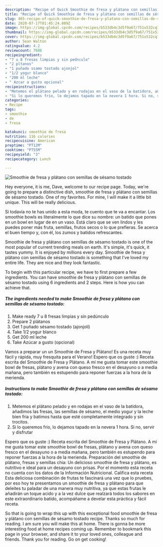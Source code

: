 ```yaml
---
description: "Recipe of Quick Smoothie de fresa y plátano con semillas de sésamo tostado"
title: "Recipe of Quick Smoothie de fresa y plátano con semillas de sésamo tostado"
slug: 465-recipe-of-quick-smoothie-de-fresa-y-platano-con-semillas-de-sesamo-tostado
date: 2020-07-17T01:45:24.809Z
image: https://img-global.cpcdn.com/recipes/b533db4c3d5f9a67/751x532cq70/smoothie-de-fresa-y-platano-con-semillas-de-sesamo-tostado-foto-principal.jpg
thumbnail: https://img-global.cpcdn.com/recipes/b533db4c3d5f9a67/751x532cq70/smoothie-de-fresa-y-platano-con-semillas-de-sesamo-tostado-foto-principal.jpg
cover: https://img-global.cpcdn.com/recipes/b533db4c3d5f9a67/751x532cq70/smoothie-de-fresa-y-platano-con-semillas-de-sesamo-tostado-foto-principal.jpg
author: Sean Walton
ratingvalue: 4.2
reviewcount: 7686
recipeingredient:
- "7 u 8 fresas limpias y sin pednculo"
- "2 pltanos"
- "1 puñado ssamo tostado ajonjol"
- "1/2 yogur blanco"
- "200 ml leche"
- " Azcar a gusto opcional"
recipeinstructions:
- "Metemos el plátano pelado y en rodajas en el vaso de la batidora, añadimos las fresas, las semillas de sésamo, el medio yogur y la leche bien fria y batimos hasta que esté completamente integrado y sin trocitos."
- "Si lo queremos frío, lo dejamos tapado en la nevera 1 hora. Si no, servir y disfrutar"
categories:
- Recipe
tags:
- smoothie
- de
- fresa

katakunci: smoothie de fresa 
nutrition: 116 calories
recipecuisine: American
preptime: "PT12M"
cooktime: "PT55M"
recipeyield: "3"
recipecategory: Lunch

---
```



![Smoothie de fresa y plátano con semillas de sésamo tostado](https://img-global.cpcdn.com/recipes/b533db4c3d5f9a67/751x532cq70/smoothie-de-fresa-y-platano-con-semillas-de-sesamo-tostado-foto-principal.jpg)

Hey everyone, it is me, Dave, welcome to our recipe page. Today, we're going to prepare a distinctive dish, smoothie de fresa y plátano con semillas de sésamo tostado. One of my favorites. For mine, I will make it a little bit unique. This will be really delicious.

Si todavía no te has unido a esta moda, te cuento que te va a encantar. Los smoothie bowls es literalmente lo que dice su nombre: un batido que pones en un bowl en lugar de en un vaso. Está claro que se ven lindos y les puedes poner más fruta, semillas, frutos secos o lo que prefieras. Se acerca el buen tiempo y, con él, los zumos y batidos refrescantes.

Smoothie de fresa y plátano con semillas de sésamo tostado is one of the most popular of current trending meals on earth. It's simple, it's quick, it tastes yummy. It is enjoyed by millions every day. Smoothie de fresa y plátano con semillas de sésamo tostado is something that I've loved my entire life. They are nice and they look fantastic.


To begin with this particular recipe, we have to first prepare a few ingredients. You can have smoothie de fresa y plátano con semillas de sésamo tostado using 6 ingredients and 2 steps. Here is how you can achieve that.

<!--inarticleads1-->

##### The ingredients needed to make Smoothie de fresa y plátano con semillas de sésamo tostado:

1. Make ready 7 u 8 fresas limpias y sin pedúnculo
1. Prepare 2 plátanos
1. Get 1 puñado sésamo tostado (ajonjolí)
1. Take 1/2 yogur blanco
1. Get 200 ml leche
1. Take  Azúcar a gusto (opcional)


Vamos a preparar un un Smoothie de Fresa y Plátano! Es una receta muy fácil y rápida, muy fresquita para el Verano! Espero que os guste :) Receta escrita del Smoothie de Fresa y Plátano. A mí me gusta tomar este smoothie bowl de fresas, plátano y avena con queso fresco en el desayuno o a media mañana, pero también es estupendo para reponer fuerzas a la hora de la merienda. 

<!--inarticleads2-->

##### Instructions to make Smoothie de fresa y plátano con semillas de sésamo tostado:

1. Metemos el plátano pelado y en rodajas en el vaso de la batidora, añadimos las fresas, las semillas de sésamo, el medio yogur y la leche bien fria y batimos hasta que esté completamente integrado y sin trocitos.
1. Si lo queremos frío, lo dejamos tapado en la nevera 1 hora. Si no, servir y disfrutar


Espero que os guste :) Receta escrita del Smoothie de Fresa y Plátano. A mí me gusta tomar este smoothie bowl de fresas, plátano y avena con queso fresco en el desayuno o a media mañana, pero también es estupendo para reponer fuerzas a la hora de la merienda. Preparación del smoothie de plátano, fresas y semillas chia: Un delicioso smoothie de fresa y plátano, es nutritivo e ideal para un desayuno con prisas. Por el momento esta receta no cuenta con los datos de la Información Nutricional. Califica esta receta Esta deliciosa combinación de frutas te fascinará una vez que lo pruebes, por eso hoy te presentamos un smoothie de fresa y plátano para que deleites tu paladar de una manera muy nutritiva, ya que estas frutas le añadirán un toque acido y a la vez dulce que realzará todos los sabores en este extraordinario batido, acompáñame a develar esta práctica y fácil receta. 

So that is going to wrap this up with this exceptional food smoothie de fresa y plátano con semillas de sésamo tostado recipe. Thanks so much for reading. I am sure you will make this at home. There is gonna be more interesting food at home recipes coming up. Remember to bookmark this page in your browser, and share it to your loved ones, colleague and friends. Thank you for reading. Go on get cooking!
